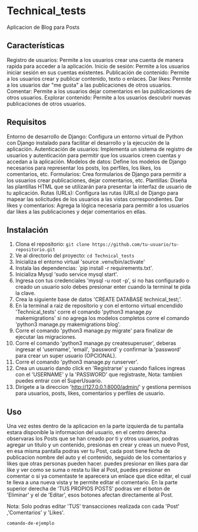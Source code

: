 # Technical_tests

Aplicacion de Blog para Posts

## Características
Registro de usuarios: Permite a los usuarios crear una cuenta de manera rapida para acceder a la aplicación.
Inicio de sesión: Permite a los usuarios iniciar sesión en sus cuentas existentes.
Publicación de contenido: Permite a los usuarios crear y publicar contenido, texto o enlaces.
Dar likes: Permite a los usuarios dar "me gusta" a las publicaciones de otros usuarios.
Comentar: Permite a los usuarios dejar comentarios en las publicaciones de otros usuarios.
Explorar contenido: Permite a los usuarios descubrir nuevas publicaciones de otros usuarios.

## Requisitos
Entorno de desarrollo de Django: Configura un entorno virtual de Python con Django instalado para facilitar el desarrollo y la ejecución de la aplicación.
Autenticación de usuarios: Implementa un sistema de registro de usuarios y autenticación para permitir que los usuarios creen cuentas y accedan a la aplicación.
Modelos de datos: Define los modelos de Django necesarios para representar los posts, los perfiles, los likes, los comentarios, etc.
Formularios: Crea formularios de Django para permitir a los usuarios crear publicaciones, dejar comentarios, etc.
Plantillas: Diseña las plantillas HTML que se utilizarán para presentar la interfaz de usuario de tu aplicación.
Rutas (URLs): Configura las rutas (URLs) de Django para mapear las solicitudes de los usuarios a las vistas correspondientes.
Dar likes y comentarios: Agrega la lógica necesaria para permitir a los usuarios dar likes a las publicaciones y dejar comentarios en ellas.

## Instalación

1. Clona el repositorio: `git clone https://github.com/tu-usuario/tu-repositorio.git`
2. Ve al directorio del proyecto: `cd Technical_tests`
3. Inicializa el entorno virtual 'source .venv/bin/activate'
4. Instala las dependencias: `pip install -r requirements.txt'.
5. Inicializa Mysql 'sudo service mysql start'.
6. Ingresa con tus credenciales 'mysql -u root -p', si no has configurado o creado un usuario solo debes presionar enter cuando la terminal te pida la clave.
7. Crea la siguiente base de datos 'CREATE DATABASE technical_test;'.
8. En la terminal a raiz de repositorio y con el entorno virtual encendido 'Technical_tests' corre el comando 'python3 manage.py makemigrations' si no agrega los modelos completos corre el comando 'python3 manage.py makemigrations blog'.
9. Corre el comando 'python3 manage.py migrate' para finalizar de ejecutar las migraciones.
10. Corre el comando 'python3 manage.py createsuperuser', deberas ingresar el 'username', 'email', 'password' y confirmar la 'password' para crear un super usuario (OPCIONAL).
11. Corre el comando 'python3 manage.py runserver'.
12. Crea un usuario dando click en 'Registrarse' y cuando fialices ingreas con el 'USERNAME' y la 'PASSWORD' que registraste, Nota: tambien puedes entrar con el SuperUsuario.
13. Dirigete a la direccion 'http://127.0.0.1:8000/admin/' y gestiona permisos para usuarios, posts, likes, comentarios y perfiles de usuario. 

## Uso

Una vez estes dentro de la aplicacion en la parte izquierda de tu pantalla estara disponible la informacion del usuario, en el centro derecha observaras los Posts que se han creado por ti y otros usuarios, podras agregar un titulo y un contenido, presionas en crear y creas un nuevo Post, en esa misma pantalla podras ver tu Post, cada post tiene fecha de publicacion nombre del auto y el contenido, seguido de los comentarios y likes que otras personas pueden hacer.
puedes presionar en likes para dar like y ver como se suma o resta tu like al Post, puedes presionar en comentar o si ya comentaste te aparecera un enlace que dice editar, el cual te lleva a una nueva vista y te permite editar el comentario.
En la parte superior derecha de 'TUS PROPIOS POSTS' podras ver el boton de 'Eliminar' y el de 'Editar', esos botones afectan directamente al Post.

Nota: Solo podras editar 'TUS' transacciones realizada con cada 'Post' ,'Comentarios' y 'Likes'.

```bash
comando-de-ejemplo
